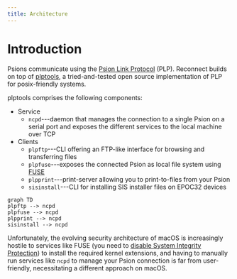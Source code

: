 ```yaml
---
title: Architecture
---
```


# Introduction

Psions communicate using the [Psion Link Protocol](https://thoukydides.github.io/riscos-psifs/plp.html) (PLP). Reconnect builds on top of [plptools](https://github.com/plptools/plptools), a tried-and-tested open source implementation of PLP for posix-friendly systems.

plptools comprises the following components:

- Service
    - `ncpd`---daemon that manages the connection to a single Psion on a serial port and exposes the different services to the local machine over TCP
- Clients
    - `plpftp`---CLI offering an FTP-like interface for browsing and transferring files
    - `plpfuse`---exposes the connected Psion as local file system using [FUSE](https://en.wikipedia.org/wiki/Filesystem_in_Userspace)
    - `plpprint`---print-server allowing you to print-to-files from your Psion
    - `sisinstall`---CLI for installing SIS installer files on EPOC32 devices

```mermaid
graph TD
plpftp --> ncpd
plpfuse --> ncpd
plpprint --> ncpd
sisinstall --> ncpd
```

Unfortunately, the evolving security architecture of macOS is increasingly hostile to services like FUSE (you need to [disable System Integrity Protection](https://developer.apple.com/documentation/security/disabling-and-enabling-system-integrity-protection)) to install the required kernel extensions, and having to manually run services like `ncpd` to manage your Psion connection is far from user-friendly, necessitating a different approach on macOS.
